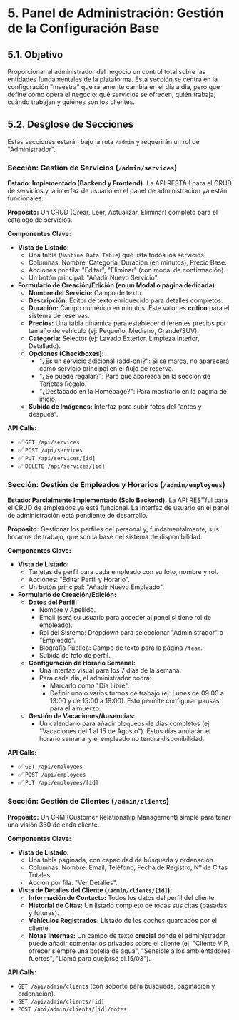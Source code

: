 <!-- File: /docs/features/05-admin-panel-core-management.md - v1.0 -->

# 5. Panel de Administración: Gestión de la Configuración Base

## 5.1. Objetivo

Proporcionar al administrador del negocio un control total sobre las entidades fundamentales de la plataforma. Esta sección se centra en la configuración "maestra" que raramente cambia en el día a día, pero que define cómo opera el negocio: qué servicios se ofrecen, quién trabaja, cuándo trabajan y quiénes son los clientes.

## 5.2. Desglose de Secciones

Estas secciones estarán bajo la ruta `/admin` y requerirán un rol de "Administrador".

### Sección: Gestión de Servicios (`/admin/services`)

**Estado: Implementado (Backend y Frontend).** La API RESTful para el CRUD de servicios y la interfaz de usuario en el panel de administración ya están funcionales.

**Propósito:** Un CRUD (Crear, Leer, Actualizar, Eliminar) completo para el catálogo de servicios.

**Componentes Clave:**

- **Vista de Listado:**
  - Una tabla (`Mantine Data Table`) que lista todos los servicios.
  - Columnas: Nombre, Categoría, Duración (en minutos), Precio Base.
  - Acciones por fila: "Editar", "Eliminar" (con modal de confirmación).
  - Un botón principal: "Añadir Nuevo Servicio".
- **Formulario de Creación/Edición (en un Modal o página dedicada):**
  - **Nombre del Servicio:** Campo de texto.
  - **Descripción:** Editor de texto enriquecido para detalles completos.
  - **Duración:** Campo numérico en minutos. Este valor es **crítico** para el sistema de reservas.
  - **Precios:** Una tabla dinámica para establecer diferentes precios por tamaño de vehículo (ej: Pequeño, Mediano, Grande/SUV).
  - **Categoría:** Selector (ej: Lavado Exterior, Limpieza Interior, Detallado).
  - **Opciones (Checkboxes):**
    - "¿Es un servicio adicional (add-on)?": Si se marca, no aparecerá como servicio principal en el flujo de reserva.
    - "¿Se puede regalar?": Para que aparezca en la sección de Tarjetas Regalo.
    - "¿Destacado en la Homepage?": Para mostrarlo en la página de inicio.
  - **Subida de Imágenes:** Interfaz para subir fotos del "antes y después".

**API Calls:**

- ✅ `GET /api/services`
- ✅ `POST /api/services`
- ✅ `PUT /api/services/[id]`
- ✅ `DELETE /api/services/[id]`

### Sección: Gestión de Empleados y Horarios (`/admin/employees`)

**Estado: Parcialmente Implementado (Solo Backend).** La API RESTful para el CRUD de empleados ya está funcional. La interfaz de usuario en el panel de administración está pendiente de desarrollo.

**Propósito:** Gestionar los perfiles del personal y, fundamentalmente, sus horarios de trabajo, que son la base del sistema de disponibilidad.

**Componentes Clave:**

- **Vista de Listado:**
  - Tarjetas de perfil para cada empleado con su foto, nombre y rol.
  - Acciones: "Editar Perfil y Horario".
  - Un botón principal: "Añadir Nuevo Empleado".
- **Formulario de Creación/Edición:**
  - **Datos del Perfil:**
    - Nombre y Apellido.
    - Email (será su usuario para acceder al panel si tiene rol de empleado).
    - Rol del Sistema: Dropdown para seleccionar "Administrador" o "Empleado".
    - Biografía Pública: Campo de texto para la página `/team`.
    - Subida de foto de perfil.
  - **Configuración de Horario Semanal:**
    - Una interfaz visual para los 7 días de la semana.
    - Para cada día, el administrador podrá:
      - Marcarlo como "Día Libre".
      - Definir uno o varios turnos de trabajo (ej: Lunes de 09:00 a 13:00 y de 15:00 a 19:00). Esto permite configurar pausas para el almuerzo.
  - **Gestión de Vacaciones/Ausencias:**
    - Un calendario para añadir bloqueos de días completos (ej: "Vacaciones del 1 al 15 de Agosto"). Estos días anularán el horario semanal y el empleado no tendrá disponibilidad.

**API Calls:**

- ✅ `GET /api/employees`
- ✅ `POST /api/employees`
- ✅ `PUT /api/employees/[id]`

### Sección: Gestión de Clientes (`/admin/clients`)

**Propósito:** Un CRM (Customer Relationship Management) simple para tener una visión 360 de cada cliente.

**Componentes Clave:**

- **Vista de Listado:**
  - Una tabla paginada, con capacidad de búsqueda y ordenación.
  - Columnas: Nombre, Email, Teléfono, Fecha de Registro, Nº de Citas Totales.
  - Acción por fila: "Ver Detalles".
- **Vista de Detalles del Cliente (`/admin/clients/[id]`):**
  - **Información de Contacto:** Todos los datos del perfil del cliente.
  - **Historial de Citas:** Un listado completo de todas sus citas (pasadas y futuras).
  - **Vehículos Registrados:** Listado de los coches guardados por el cliente.
  - **Notas Internas:** Un campo de texto **crucial** donde el administrador puede añadir comentarios privados sobre el cliente (ej: "Cliente VIP, ofrecer siempre una botella de agua", "Sensible a los ambientadores fuertes", "Llamó para quejarse el 15/03").

**API Calls:**

- `GET /api/admin/clients` (con soporte para búsqueda, paginación y ordenación).
- `GET /api/admin/clients/[id]`
- `POST /api/admin/clients/[id]/notes`
